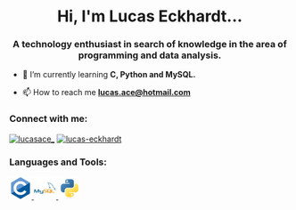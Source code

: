 <h1 align="center">Hi, I'm Lucas Eckhardt...</h1>
<h3 align="center">A technology enthusiast in search of knowledge in the area of programming and data analysis.</h3>

- 🌱 I’m currently learning **C, Python and MySQL.**

- 📫 How to reach me **lucas.ace@hotmail.com**

<h3 align="left">Connect with me:</h3>
<p align="left">
<a href="https://twitter.com/lucasace_" target="blank"><img align="center" src="https://raw.githubusercontent.com/rahuldkjain/github-profile-readme-generator/master/src/images/icons/Social/twitter.svg" alt="lucasace_" height="30" width="40" /></a>
<a href="https://linkedin.com/in/lucas-eckhardt" target="blank"><img align="center" src="https://raw.githubusercontent.com/rahuldkjain/github-profile-readme-generator/master/src/images/icons/Social/linked-in-alt.svg" alt="lucas-eckhardt" height="30" width="40" /></a>
</p>

<h3 align="left">Languages and Tools:</h3>
<p align="left"> <a href="https://www.cprogramming.com/" target="_blank" rel="noreferrer"> <img src="https://raw.githubusercontent.com/devicons/devicon/master/icons/c/c-original.svg" alt="c" width="40" height="40"/> </a> <a href="https://www.mysql.com/" target="_blank" rel="noreferrer"> <img src="https://raw.githubusercontent.com/devicons/devicon/master/icons/mysql/mysql-original-wordmark.svg" alt="mysql" width="40" height="40"/> </a> <a href="https://www.python.org" target="_blank" rel="noreferrer"> <img src="https://raw.githubusercontent.com/devicons/devicon/master/icons/python/python-original.svg" alt="python" width="40" height="40"/> </a> </p>
